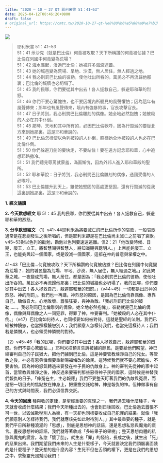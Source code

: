 ```yaml
---
title: "2020 – 10 – 27 QT 耶利米書 51：41~53"
date: 2025-04-12T00:46:26+0800
draft: false
# original_url: https://cmtc.tw/2020-10-27-qt-%e8%80%b6%e5%88%a9%e7%b1%b3%e6%9b%b8-51%ef%bc%9a4153
---
```


![](/images/qt.jpg)
> 耶利米書 51：41\~53  
> 51：41 示沙克（就是巴比倫）何竟被攻取？天下所稱讚的何竟被佔據？巴比倫在列國中何竟變為荒場？  
> 51：42 海水漲起，漫過巴比倫；她被許多海浪遮蓋。  
> 51：43 她的城邑變為荒場、旱地、沙漠，無人居住，無人經過之地。  
> 51：44 我必刑罰巴比倫的彼勒，使他吐出所吞的。萬民必不再流歸他那裏；巴比倫的城牆也必坍塌了。  
> 51：45 我的民哪，你們要從其中出去！各人拯救自己，躲避耶和華的烈怒。  
> 51：46 你們不要心驚膽怯，也不要因境內所聽見的風聲懼怕；因為這年有風聲傳來；那年也有風聲傳來，境內有強暴的事，官長攻擊官長。  
> 51：47 日子將到，我必刑罰巴比倫雕刻的偶像。她全地必然抱愧；她被殺的人必在其中仆倒。  
> 51：48 那時，天地和其中所有的，必因巴比倫歡呼，因為行毀滅的要從北方來到她那裏。這是耶和華說的。  
> 51：49 巴比倫怎樣使以色列被殺的人仆倒，照樣她全地被殺的人也必在巴比倫仆倒。  
> 51：50 你們躲避刀劍的要快走，不要站住！要在遠方記念耶和華，心中追想耶路撒冷。  
> 51：51 我們聽見辱罵就蒙羞，滿面慚愧，因為外邦人進入耶和華殿的聖所。  
> 51：52 耶和華說：日子將到，我必刑罰巴比倫雕刻的偶像，通國受傷的人必唉哼。  
> 51：53 巴比倫雖升到天上，雖使她堅固的高處更堅固，還有行毀滅的從我這裏到她那裏。這是耶和華說的。

**1. 經文誦讀**

**2.  今天默想經文**
耶 51：45 我的民哪，你們要從其中出去！各人拯救自己，躲避耶和華的烈怒。

**3. 分享默想經文**
（1）v41\~44耶利米為將要滅亡的巴比倫所作的哀歌，一般哀歌通常是在悲劇發生之後所唱的，但是耶利米卻是在巴比倫尚未滅亡之前唱了哀歌。v45\~53對以色列的勸勉，勸勉以色列要速速逃離。但2：21「他改變時候、日期，廢王，立王，將智慧賜與智慧人，將知識賜與聰明人。」上帝能夠廢王、立王，也能夠興起一個國家，或是毀滅一個國家，這都在神的旨意與掌權之中。

41\~43「巴比倫…何竟被攻取？天下所稱讚的何竟被佔據？巴比倫在列國中何竟變為荒場？…她的城邑變為荒場、旱地、沙漠，無人居住，無人經過之地。」如此繁華之城，一夜變成荒場，無人居住，都是因為：「我必刑罰巴比倫的彼勒，使他吐出所吞的。萬民必不再流歸他那裏；巴比倫的城牆也必坍塌了。我的民哪，你們要從其中出去！各人拯救自己，躲避耶和華的烈怒。」（v44\~45）一切都是出於神的烈怒、神的刑罰」。我們也一再講，神烈怒的原因，是因為巴比倫倚靠偶像、專靠自己，驕傲自大，心地敗壞、囂張狂妄，與神為敵。「我必刑罰巴比倫的彼勒……，我必刑罰巴比倫雕刻的偶像。她全地必然抱愧」，彼勒就是巴比倫的偶像，偶像與拜偶像之人一同犯罪，得罪了神，神要審判。「她被殺的人必在其中仆倒。」（v47）巴比倫如何待人，也同樣要如何被對待，這就是聖經的法則。我們已經被神饒恕，也當照樣饒恕別人；我們願意人怎樣待我們，也當先這樣待人；我們若是憐憫人，也必領受神憐憫的對待。

（2）v45\~46「我的民哪，你們要從其中出去！各人拯救自己，躲避耶和華的烈怒。你們不要心驚膽怯…」耶利米把預言告訴被擄的餘民，是要給他們盼望。神已經審判自己的子民猶大，把他們擄到巴比倫，這是神要管教煉淨自己的兒女。等管教之後，神必有恩典憐憫要重新賜福悔改的餘民。這時候我們就不要心驚膽怯，不要害怕，因為神的怒氣轉過來要發在神子民的仇敵身上。神的審判先從神的家中起首，當管教與煉淨之後，神反過來要審判那些惡待神子民的國家，這時候是神替我們報仇的日子。「伸冤在主，主必報應」我們不要整天盯著我們的仇敵與冤屈，而是把一切目光的焦點放在神身上，把重擔交託給神，神是報仇的神。但神做事有自己的方式與時間表，我們必須信靠交託。

**4. 今天的回應**
種與收的定律，是聖經重要的真理之一，我們過去種什麼種子，今天就會收成什麼結果；我們今天所種出去的，也會到日後回收。巴比倫過去囂張不可一世，以毀滅欺壓別人為樂，有一天卻也同樣要收成自己犯罪的結果。就像「我們願意別人怎樣待我們，我們就應該先如此對待別人。」其中最重要的種子，就是我們平日所耕種澆灌的「思想」，到底是思想神的話語，還是思想私慾與魔鬼的謊言。晝夜思想神的話語，我們就等著收成「多結果子的果樹」；整天思想肉體的私慾與魔鬼的謊言，私慾「懷了胎」，就生出「罪」的怪怡，長成之後，就生出「死」的惡果出來。我們期望我們未來的人生是什麼樣子，今天就要決定我們頭腦裏面裝的是什麼種子？整天想的是什麼內容？生死不但在舌頭的權下，更是在我們的思想之中，求聖靈光照幫助我們！
